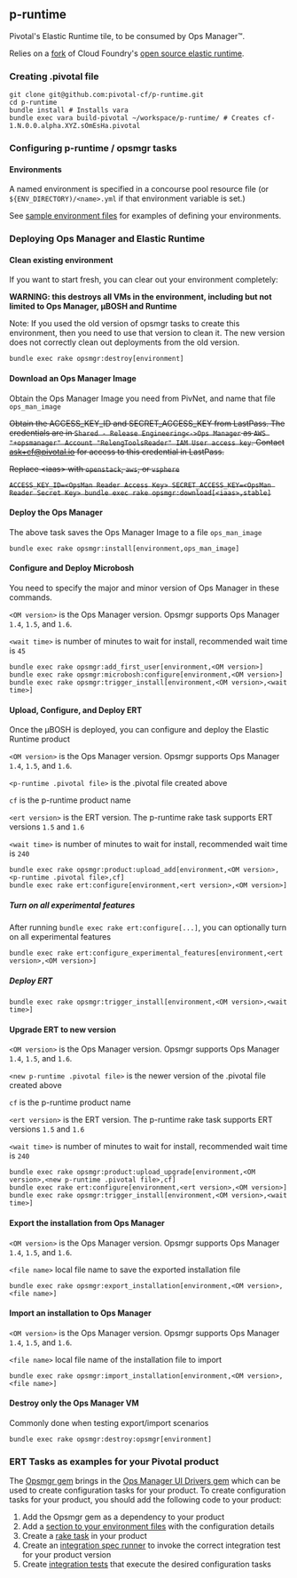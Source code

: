## p-runtime

Pivotal's Elastic Runtime tile, to be consumed by Ops Manager&trade;.

Relies on a [fork](https://github.com/pivotal-cf/pcf-release) of Cloud Foundry's [open source elastic runtime](https://github.com/cloudfoundry/cf-release).

### Creating .pivotal file

```
git clone git@github.com:pivotal-cf/p-runtime.git
cd p-runtime
bundle install # Installs vara
bundle exec vara build-pivotal ~/workspace/p-runtime/ # Creates cf-1.N.0.0.alpha.XYZ.sOmEsHa.pivotal
```
### Configuring p-runtime / opsmgr tasks

#### Environments

A named environment is specified in a concourse pool resource file (or `${ENV_DIRECTORY)/<name>.yml` if that environment variable is set.)

See [sample environment files](https://github.com/pivotal-cf/p-runtime/blob/master/sample_env_files) for examples of defining your environments.

### Deploying Ops Manager and Elastic Runtime

#### Clean existing environment
If you want to start fresh, you can clear out your environment completely:

**WARNING: this destroys all VMs in the environment, including but not limited to Ops Manager, µBOSH and Runtime**

Note: If you used the old version of opsmgr tasks to create this environment, then you need to use that version to clean it. The new version does not correctly clean out deployments from the old version.

```
bundle exec rake opsmgr:destroy[environment]
```

#### Download an Ops Manager Image
Obtain the Ops Manager Image you need from PivNet, and name that file `ops_man_image`

~~Obtain the ACCESS_KEY_ID and SECRET_ACCESS_KEY from LastPass. The credentials are in `Shared - Release Engineering<->Ops Manager` as `AWS "+opsmanager" Account "RelengToolsReader" IAM User access key`. Contact ask+cf@pivotal.io for access to this credential in LastPass.~~

~~Replace \<iaas> with `openstack`, `aws`, or `vsphere`~~

~~`ACCESS_KEY_ID=<OpsMan Reader Access Key> SECRET_ACCESS_KEY=<OpsMan Reader Secret Key> bundle exec rake opsmgr:download[<iaas>,stable]`~~

#### Deploy the Ops Manager
The above task saves the Ops Manager Image to a file `ops_man_image`

```
bundle exec rake opsmgr:install[environment,ops_man_image]
```

#### Configure and Deploy Microbosh
You need to specify the major and minor version of Ops Manager in these commands.

`<OM version>` is the Ops Manager version. Opsmgr supports Ops Manager `1.4`, `1.5`, and `1.6`.

`<wait time>` is number of minutes to wait for install, recommended wait time is `45`

```
bundle exec rake opsmgr:add_first_user[environment,<OM version>]
bundle exec rake opsmgr:microbosh:configure[environment,<OM version>]
bundle exec rake opsmgr:trigger_install[environment,<OM version>,<wait time>]
```

#### Upload, Configure, and Deploy ERT
Once the µBOSH is deployed, you can configure and deploy the Elastic Runtime product

`<OM version>` is the Ops Manager version. Opsmgr supports Ops Manager `1.4`, `1.5`, and `1.6`.

`<p-runtime .pivotal file>` is the .pivotal file created above

`cf` is the p-runtime product name

`<ert version>` is the ERT version. The p-runtime rake task supports ERT versions `1.5` and `1.6`

`<wait time>` is number of minutes to wait for install, recommended wait time is `240`

```
bundle exec rake opsmgr:product:upload_add[environment,<OM version>,<p-runtime .pivotal file>,cf]
bundle exec rake ert:configure[environment,<ert version>,<OM version>]
```

##### Turn on all experimental features
After running `bundle exec rake ert:configure[...]`, you can optionally turn on all experimental features

```
bundle exec rake ert:configure_experimental_features[environment,<ert version>,<OM version>]
```

##### Deploy ERT
```
bundle exec rake opsmgr:trigger_install[environment,<OM version>,<wait time>]
```

#### Upgrade ERT to new version
`<OM version>` is the Ops Manager version. Opsmgr supports Ops Manager `1.4`, `1.5`, and `1.6`.

`<new p-runtime .pivotal file>` is the newer version of the .pivotal file created above

`cf` is the p-runtime product name

`<ert version>` is the ERT version. The p-runtime rake task supports ERT versions `1.5` and `1.6`

`<wait time>` is number of minutes to wait for install, recommended wait time is `240`

```
bundle exec rake opsmgr:product:upload_upgrade[environment,<OM version>,<new p-runtime .pivotal file>,cf]
bundle exec rake ert:configure[environment,<ert version>,<OM version>]
bundle exec rake opsmgr:trigger_install[environment,<OM version>,<wait time>]
```

#### Export the installation from Ops Manager
`<OM version>` is the Ops Manager version. Opsmgr supports Ops Manager `1.4`, `1.5`, and `1.6`.

`<file name>` local file name to save the exported installation file

```
bundle exec rake opsmgr:export_installation[environment,<OM version>,<file name>]
```

#### Import an installation to Ops Manager
`<OM version>` is the Ops Manager version. Opsmgr supports Ops Manager `1.4`, `1.5`, and `1.6`.

`<file name>` local file name of the installation file to import

```
bundle exec rake opsmgr:import_installation[environment,<OM version>,<file name>]
```

#### Destroy only the Ops Manager VM

Commonly done when testing export/import scenarios

```
bundle exec rake opsmgr:destroy:opsmgr[environment]
```

### ERT Tasks as examples for your Pivotal product

The [Opsmgr gem](https://github.com/pivotal-cf/opsmgr) brings in the [Ops Manager UI Drivers gem](https://github.com/pivotal-cf-experimental/ops_manager_ui_drivers) which can be used to create configuration tasks for your product. To create configuration tasks for your product, you should add the following code to your product:

1. Add the Opsmgr gem as a dependency to your product
1. Add a [section to your environment files](https://github.com/pivotal-cf/p-runtime/blob/master/config/environments/skunk.yml#L61-L75) with the configuration details
1. Create a [rake task](https://github.com/pivotal-cf/p-runtime/blob/master/lib/tasks/ert.rake) in your product
1. Create an [integration spec runner](https://github.com/pivotal-cf/p-runtime/blob/master/lib/tools/integration_spec_runner.rb) to invoke the correct integration test for your product version
1. Create [integration tests](https://github.com/pivotal-cf/p-runtime/tree/master/integration) that execute the desired configuration tasks
